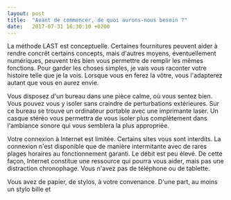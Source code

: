 ```yaml
---
layout: post
title:  "Avant de commencer, de quoi aurons-nous besoin ?"
date:   2017-07-31 16:30:10 +0200
---
```


La méthode LAST est conceptuelle. Certaines fournitures peuvent aider à rendre concrêt certains concepts, mais d'autres moyens, éventuellement numériques, peuvent très bien vous permettre de remplir les mêmes fonctions. Pour garder les choses simples, je vais vous raconter votre histoire telle que je la vois. Lorsque vous en ferez la vôtre, vous l'adapterez autant que vous en aurez envie.

Vous disposez d'un bureau dans une pièce calme, où vous sentez bien. Vous pouvez vous y isoler sans craindre de perturbations extérieures. Sur ce bureau se trouve un ordinateur portable avec une imprimante laser. Un casque stéréo vous permettra de vous isoler plus complètement dans l'ambiance sonore qui vous semblera la plus appropriée.

Votre connexion à Internet est limitée. Certains sites vous sont interdits. La connexion n'est disponible que de manière intermitante avec de rares plages horaires au fonctionnement garanti. Le débit est peu élevé. De cette façon, Internet constitue une ressource qui pourra vous aider, mais pas une distraction chronophage. Vous n'avez pas de téléphone ou de tablette.

Vous avez de papier, de stylos, à votre convenance. D'une part, au moins un stylo bille et
